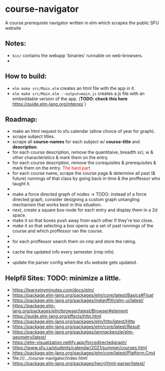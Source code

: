 # course-navigator
 A course prerequiste navigator written in elm which scrapes the public SFU website

## Notes: 
- `bin/` contains the webapp 'binaries' runnable on web-browsers.
- 

## How to build:
- `elm make src/Main.elm` creates an html file with the app in it.
- `elm make src/Main.elm --output=main.js` creates a js file with an embeddable version of the app. (**TODO: check this here** https://guide.elm-lang.org/interop/ )

## Roadmap:
- make an html request to sfu calendar (allow choice of year for graph).
- scrape subject titles.
- scrape all **course-names** for each subject w/ **course-title** and **description**.
- for each course description, remove the quantitaive, breadth sci, w & other characteristics & mark them on the entry.
- for each course description, remove the corequisites & prerequisites & mark them on the entry. <span style="color: red;">The hard part</span>
- for each course name, scrape the course page & determine all past (& future) runnings of that class by going back in time & the proffessor who taught it.
- 
- make a force directed graph of nodes -> TODO: instead of a force directed graph, consider designing a custom graph untangling mechanism that works best in this situation.
- next, create a square box-node for each entry and display them in a 2d space.
- make it so that boxes push away from each other if they're too close.
- make it so that selecting a box opens up a set of past runnings of the course and which proffessor ran the course.
-
- for each proffessor search them on rmp and store the rating.
- 
- cache the updated info every semester (rmp info)
- 
- update the parser config when the sfu website gets updated.

## Helpfil Sites: TODO: minimize a little.
- https://learnxinyminutes.com/docs/elm/
- https://package.elm-lang.org/packages/elm/core/latest/Basics#Float
- https://package.elm-lang.org/packages/mdgriffith/elm-ui/latest/
- https://package.elm-lang.org/packages/elm/browser/latest/Browser#element
- https://guide.elm-lang.org/effects/http.html
- https://package.elm-lang.org/packages/elm/http/latest/Http
- https://package.elm-lang.org/packages/elm/core/latest/Result
- https://package.elm-lang.org/packages/ianmackenzie/elm-geometry/latest/
- https://elm-visualization.netlify.app/forcedirectedgraph/
- https://www.sfu.ca/students/calendar/2021/summer/courses.html
- https://package.elm-lang.org/packages/elm/core/latest/Platform.Cmd
- file:///.../course-navigator/index.html
- https://package.elm-lang.org/packages/hecrj/html-parser/latest/
